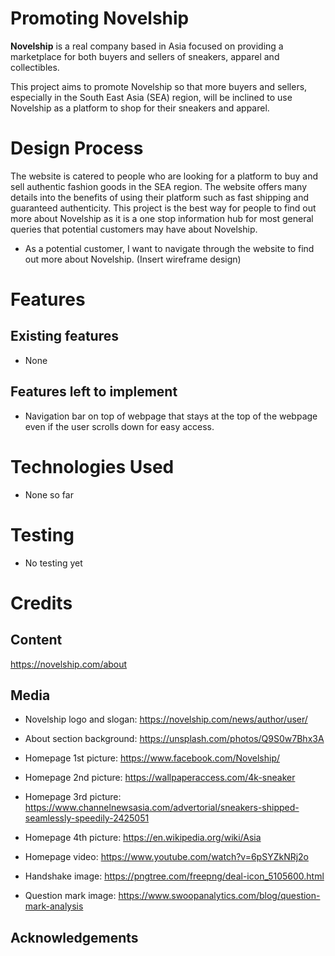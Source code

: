 # Promoting Novelship

**Novelship** is a real company based in Asia focused on providing a marketplace for both buyers and sellers of sneakers, apparel and collectibles.

This project aims to promote Novelship so that more buyers and sellers, especially in the South East Asia (SEA) region, will be inclined to use Novelship as a platform to shop for their sneakers and apparel.

# Design Process

The website is catered to people who are looking for a platform to buy and sell authentic fashion goods in the SEA region. The website offers many details into the benefits of using their platform such as fast shipping and guaranteed authenticity. This project is the best way for people to find out more about Novelship as it is a one stop information hub for most general queries that potential customers may have about Novelship.

- As a potential customer, I want to navigate through the website to find out more about Novelship.
  (Insert wireframe design)

# Features

## Existing features

- None

## Features left to implement

- Navigation bar on top of webpage that stays at the top of the webpage even if the user scrolls down for easy access.

# Technologies Used

- None so far

# Testing

- No testing yet

# Credits

## Content

https://novelship.com/about

## Media

- Novelship logo and slogan: https://novelship.com/news/author/user/

- About section background: https://unsplash.com/photos/Q9S0w7Bhx3A

- Homepage 1st picture: https://www.facebook.com/Novelship/

- Homepage 2nd picture: https://wallpaperaccess.com/4k-sneaker

- Homepage 3rd picture: https://www.channelnewsasia.com/advertorial/sneakers-shipped-seamlessly-speedily-2425051

- Homepage 4th picture: https://en.wikipedia.org/wiki/Asia

- Homepage video: https://www.youtube.com/watch?v=6pSYZkNRj2o

- Handshake image: https://pngtree.com/freepng/deal-icon_5105600.html

- Question mark image: https://www.swoopanalytics.com/blog/question-mark-analysis

## Acknowledgements
